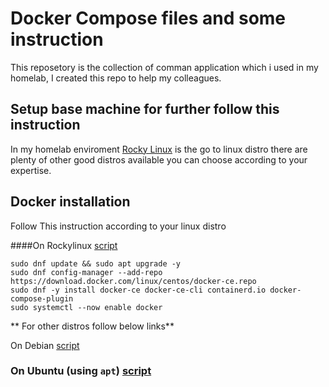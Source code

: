 # Docker Compose files and some instruction

This reposetory is the collection of comman application which i used in my homelab, I created this repo to help my colleagues.


## Setup base machine for further follow this instruction

In my homelab enviroment [Rocky Linux](https://rockylinux.org/about/#:~:text=It's%20name%20was%20chosen%20as,March%20and%20May%20of%202021.) is the go to linux distro there are plenty of other good distros available you can choose according to your expertise.

## Docker installation

Follow This instruction according to your linux distro

####On Rockylinux [script](https://gist.github.com/ryanmaclean/91b270d858939729443f889760b4d72f)

```console
sudo dnf update && sudo apt upgrade -y 
sudo dnf config-manager --add-repo https://download.docker.com/linux/centos/docker-ce.repo
sudo dnf -y install docker-ce docker-ce-cli containerd.io docker-compose-plugin
sudo systemctl --now enable docker
```

** For other distros follow below links**

On Debian [script](https://gist.github.com/angristan/389ad925b61c663153e6f582f7ef370e)

### On Ubuntu (using `apt`) [script](https://github.com/docker/docker-install)
